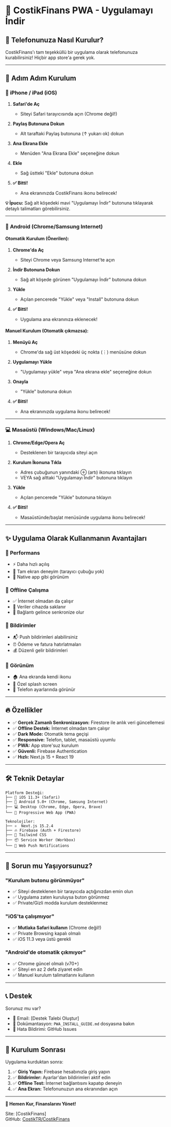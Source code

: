 # 📱 CostikFinans PWA - Uygulamayı İndir

## 🎯 Telefonunuza Nasıl Kurulur?

CostikFinans'ı tam teşekküllü bir uygulama olarak telefonunuza kurabilirsiniz! Hiçbir app store'a gerek yok.

---

## 📲 Adım Adım Kurulum

### 🍎 **iPhone / iPad (iOS)**

1. **Safari'de Aç**
   - Siteyi Safari tarayıcısında açın (Chrome değil!)
   
2. **Paylaş Butonuna Dokun**
   - Alt taraftaki Paylaş butonuna (↑ yukarı ok) dokun
   
3. **Ana Ekrana Ekle**
   - Menüden "Ana Ekrana Ekle" seçeneğine dokun
   
4. **Ekle**
   - Sağ üstteki "Ekle" butonuna dokun
   
5. **✅ Bitti!**
   - Ana ekranınızda CostikFinans ikonu belirecek!

**💡 İpucu:** Sağ alt köşedeki mavi "Uygulamayı İndir" butonuna tıklayarak detaylı talimatları görebilirsiniz.

---

### 🤖 **Android (Chrome/Samsung Internet)**

#### Otomatik Kurulum (Önerilen):

1. **Chrome'da Aç**
   - Siteyi Chrome veya Samsung Internet'te açın
   
2. **İndir Butonuna Dokun**
   - Sağ alt köşede görünen "Uygulamayı İndir" butonuna dokun
   
3. **Yükle**
   - Açılan pencerede "Yükle" veya "Install" butonuna dokun
   
4. **✅ Bitti!**
   - Uygulama ana ekranınıza eklenecek!

#### Manuel Kurulum (Otomatik çıkmazsa):

1. **Menüyü Aç**
   - Chrome'da sağ üst köşedeki üç nokta (⋮) menüsüne dokun
   
2. **Uygulamayı Yükle**
   - "Uygulamayı yükle" veya "Ana ekrana ekle" seçeneğine dokun
   
3. **Onayla**
   - "Yükle" butonuna dokun
   
4. **✅ Bitti!**
   - Ana ekranınızda uygulama ikonu belirecek!

---

### 💻 **Masaüstü (Windows/Mac/Linux)**

1. **Chrome/Edge/Opera Aç**
   - Desteklenen bir tarayıcıda siteyi açın
   
2. **Kurulum İkonuna Tıkla**
   - Adres çubuğunun yanındaki ⊕ (artı) ikonuna tıklayın
   - VEYA sağ alttaki "Uygulamayı İndir" butonuna tıklayın
   
3. **Yükle**
   - Açılan pencerede "Yükle" butonuna tıklayın
   
4. **✅ Bitti!**
   - Masaüstünde/başlat menüsünde uygulama ikonu belirecek!

---

## ✨ Uygulama Olarak Kullanmanın Avantajları

### 🚀 **Performans**
- ⚡ Daha hızlı açılış
- 📱 Tam ekran deneyim (tarayıcı çubuğu yok)
- 🎯 Native app gibi görünüm

### 📴 **Offline Çalışma**
- ✅ İnternet olmadan da çalışır
- 💾 Veriler cihazda saklanır
- 🔄 Bağlantı gelince senkronize olur

### 🔔 **Bildirimler**
- 📬 Push bildirimleri alabilirsiniz
- ⏰ Ödeme ve fatura hatırlatmaları
- 💰 Düzenli gelir bildirimleri

### 🎨 **Görünüm**
- 🏠 Ana ekranda kendi ikonu
- 🎨 Özel splash screen
- 📱 Telefon ayarlarında görünür

---

## 🔥 Özellikler

- ✅ **Gerçek Zamanlı Senkronizasyon:** Firestore ile anlık veri güncellemesi
- ✅ **Offline Destek:** İnternet olmadan tam çalışır
- ✅ **Dark Mode:** Otomatik tema geçişi
- ✅ **Responsive:** Telefon, tablet, masaüstü uyumlu
- ✅ **PWA:** App store'suz kurulum
- ✅ **Güvenli:** Firebase Authentication
- ✅ **Hızlı:** Next.js 15 + React 19

---

## 🛠️ Teknik Detaylar

```
Platform Desteği:
├── 🍎 iOS 11.3+ (Safari)
├── 🤖 Android 5.0+ (Chrome, Samsung Internet)
├── 💻 Desktop (Chrome, Edge, Opera, Brave)
└── 📱 Progressive Web App (PWA)

Teknolojiler:
├── ⚛️  Next.js 15.2.4
├── 🔥 Firebase (Auth + Firestore)
├── 🎨 Tailwind CSS
├── 📦 Service Worker (Workbox)
└── 🔔 Web Push Notifications
```

---

## 🐛 Sorun mu Yaşıyorsunuz?

### "Kurulum butonu görünmüyor"
- ✅ Siteyi desteklenen bir tarayıcıda açtığınızdan emin olun
- ✅ Uygulama zaten kuruluysa buton görünmez
- ✅ Private/Gizli modda kurulum desteklenmez

### "iOS'ta çalışmıyor"
- ✅ **Mutlaka Safari kullanın** (Chrome değil!)
- ✅ Private Browsing kapalı olmalı
- ✅ iOS 11.3 veya üstü gerekli

### "Android'de otomatik çıkmıyor"
- ✅ Chrome güncel olmalı (v70+)
- ✅ Siteyi en az 2 defa ziyaret edin
- ✅ Manuel kurulum talimatlarını kullanın

---

## 📞 Destek

Sorunuz mu var? 

- 📧 Email: [Destek Talebi Oluştur]
- 📖 Dokümantasyon: `PWA_INSTALL_GUIDE.md` dosyasına bakın
- 🐛 Hata Bildirimi: GitHub Issues

---

## 🎉 Kurulum Sonrası

Uygulama kurduktan sonra:

1. ✅ **Giriş Yapın:** Firebase hesabınızla giriş yapın
2. ✅ **Bildirimler:** Ayarlar'dan bildirimleri aktif edin
3. ✅ **Offline Test:** İnternet bağlantısını kapatıp deneyin
4. ✅ **Ana Ekran:** Telefonunuzun ana ekranından açın

---

**🚀 Hemen Kur, Finanslarını Yönet!**

Site: [CostikFinans]  
GitHub: [CostikTR/CostikFinans](https://github.com/CostikTR/CostikFinans)
